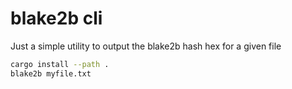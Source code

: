 # blake2b cli

Just a simple utility to output the blake2b hash hex for a
given file

```sh
cargo install --path .
blake2b myfile.txt
```
